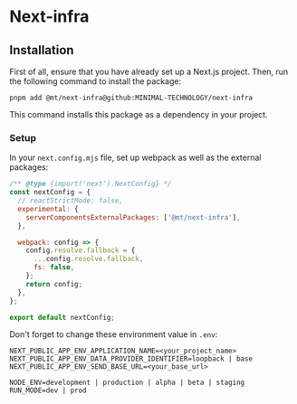 # Next-infra

## Installation

First of all, ensure that you have already set up a Next.js project. Then, run the following command to install the package:

```
pnpm add @mt/next-infra@github:MINIMAL-TECHNOLOGY/next-infra
```

This command installs this package as a dependency in your project.

### Setup

In your `next.config.mjs` file, set up webpack as well as the external packages:

```mjs
/** @type {import('next').NextConfig} */
const nextConfig = {
  // reactStrictMode: false,
  experimental: {
    serverComponentsExternalPackages: ['@mt/next-infra'],
  },

  webpack: config => {
    config.resolve.fallback = {
      ...config.resolve.fallback,
      fs: false,
    };
    return config;
  },
};

export default nextConfig;
```

Don't forget to change these environment value in `.env`:

```
NEXT_PUBLIC_APP_ENV_APPLICATION_NAME=<your_project_name>
NEXT_PUBLIC_APP_ENV_DATA_PROVIDER_IDENTIFIER=loopback | base
NEXT_PUBLIC_APP_ENV_SEND_BASE_URL=<your_base_url>

NODE_ENV=development | production | alpha | beta | staging
RUN_MODE=dev | prod
```
